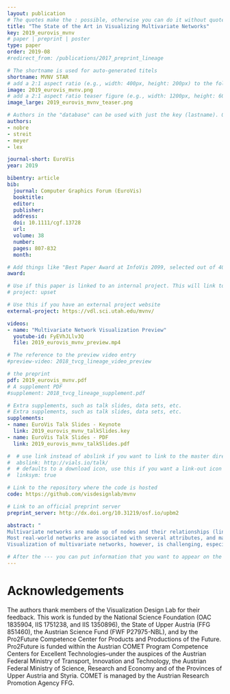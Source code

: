 ```yaml
---
layout: publication
# The quotes make the : possible, otherwise you can do it without quotes
title: "The State of the Art in Visualizing Multivariate Networks"
key: 2019_eurovis_mvnv
# paper | preprint | poster
type: paper
order: 2019-08
#redirect_from: /publications/2017_preprint_lineage

# The shortname is used for auto-generated titels
shortname: MVNV STAR
# add a 2:1 aspect ratio (e.g., width: 400px, height: 200px) to the folder /assets/images/papers/
image: 2019_eurovis_mvnv.png
# add a 2:1 aspect ratio teaser figure (e.g., width: 1200px, height: 600px) to the folder /assets/images/papers/
image_large: 2019_eurovis_mvnv_teaser.png

# Authors in the "database" can be used with just the key (lastname). Others can be written properly.
authors:
- nobre
- streit
- meyer
- lex

journal-short: EuroVis
year: 2019

bibentry: article
bib:
  journal: Computer Graphics Forum (EuroVis)
  booktitle: 
  editor: 
  publisher: 
  address: 
  doi: 10.1111/cgf.13728 
  url: 
  volume: 38
  number: 
  pages: 807-832
  month: 

# Add things like "Best Paper Award at InfoVis 2099, selected out of 4000 submissions"
award:

# Use if this paper is linked to an internal project. This will link to the project site
# project: upset

# Use this if you have an external project website
external-project: https://vdl.sci.utah.edu/mvnv/

videos:
- name: "Multivariate Network Visualization Preview" 
  youtube-id: FyEVhJLlv3Q
  file: 2019_eurovis_mvnv_preview.mp4

# The reference to the preview video entry
#preview-video: 2018_tvcg_lineage_video_preview

# the preprint
pdf: 2019_eurovis_mvnv.pdf
# A supplement PDF
#supplement: 2018_tvcg_lineage_supplement.pdf

# Extra supplements, such as talk slides, data sets, etc.
# Extra supplements, such as talk slides, data sets, etc.
supplements:
- name: EuroVis Talk Slides - Keynote
  link: 2019_eurovis_mvnv_talkSlides.key
- name: EuroVis Talk Slides - PDF
  link: 2019_eurovis_mvnv_talkSlides.pdf

#  # use link instead of abslink if you want to link to the master directory
#  abslink: http://vials.io/talk/
#  # defaults to a download icon, use this if you want a link-out icon
#  linksym: true

# Link to the repository where the code is hosted
code: https://github.com/visdesignlab/mvnv

# Link to an official preprint server
preprint_server: http://dx.doi.org/10.31219/osf.io/upbm2

abstract: "
Multivariate networks are made up of nodes and their relationships (links), but also data about those nodes and links as attributes. 
Most real-world networks are associated with several attributes, and many analysis tasks depend on analyzing both, relationships and attributes. 
Visualization of multivariate networks, however, is challenging, especially when both the topology of the network and the attributes need to be considered concurrently. In this state-of-the-art report, we analyze current practices and classify techniques along four axes: layouts, view operations, layout operations, and data operations. We also provide an analysis of tasks specific to multivariate networks and give recommendations for which technique to use in which scenario. Finally, we survey application areas and evaluation methodologies. "

# After the --- you can put information that you want to appear on the website using markdown formatting or HTML. A good example are acknowledgements, extra references, an erratum, etc.
---
```



# Acknowledgements

The authors thank members of the Visualization Design Lab for their feedback. This work is funded by the National Science Foundation (OAC 1835904, IIS 1751238, and IIS 1350896), the State of Upper Austria (FFG 851460), the Austrian Science Fund (FWF P27975-NBL), and by the Pro2Future Competence Center for Products and Productions of the Future. Pro2Future is funded within the Austrian COMET Program Competence Centers for Excellent Technologies–under the auspices of the Austrian Federal Ministry of Transport, Innovation and Technology, the Austrian Federal Ministry of Science, Research and Economy and of the Provinces of Upper Austria and Styria. COMET is managed by the Austrian Research Promotion Agency FFG.